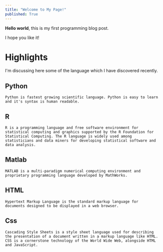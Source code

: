 ```yaml
---
title: "Welcome to My Page!"
published: True
---
```


**Hello world**, this is my first programming blog post.

I hope you like it!

# Highlights
I'm discussing here some of the language which I have discovered recently. 

## Python
```
Python is fastest growing scientific language. Python is easy to learn and it's syntax is human readable. 
```

## R
```
R is a programming language and free software environment for statistical computing and graphics supported by the R Foundation for Statistical Computing. The R language is widely used among statisticians and data miners for developing statistical software and data analysis. 
```

## Matlab
```
MATLAB is a multi-paradigm numerical computing environment and proprietary programming language developed by MathWorks.
```

## HTML
```
Hypertext Markup Language is the standard markup language for documents designed to be displayed in a web browser.
```

## Css
```
Cascading Style Sheets is a style sheet language used for describing the presentation of a document written in a markup language like HTML. CSS is a cornerstone technology of the World Wide Web, alongside HTML and JavaScript.
```

